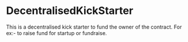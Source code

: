# DecentralisedKickStarter
This is a decentralised kick starter to fund the owner of the contract. For ex:- to raise fund for startup or fundraise.
